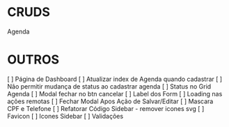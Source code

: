 # CRUDS

Agenda

# OUTROS

[ ] Página de Dashboard
[ ] Atualizar index de Agenda quando cadastrar
[ ] Não permitir mudança de status ao cadastrar agenda
[ ] Status no Grid Agenda
[ ] Modal fechar no btn cancelar
[ ] Label dos Form
[ ] Loading nas ações remotas
[ ] Fechar Modal Apos Ação de Salvar/Editar
[ ] Mascara CPF e Telefone
[ ] Refatorar Código Sidebar - remover icones svg
[ ] Favicon
[ ] Icones Sidebar
[ ] Validações
